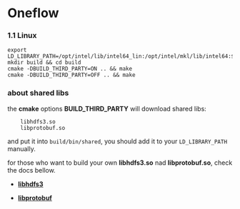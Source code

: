# Oneflow

### 1.1 Linux 

```
export LD_LIBRARY_PATH=/opt/intel/lib/intel64_lin:/opt/intel/mkl/lib/intel64:$LD_LIBRARY_PATH
mkdir build && cd build
cmake -DBUILD_THIRD_PARTY=ON .. && make
cmake -DBUILD_THIRD_PARTY=OFF .. && make
```

### about shared libs

the **cmake** options **BUILD_THIRD_PARTY** will download shared libs:

```
    libhdfs3.so
    libprotobuf.so
```

and put it into `build/bin/shared`, you should add it to your `LD_LIBRARY_PATH` manually.

for those who want to build your own **libhdfs3.so** nad **libprotobuf.so**, check the docs bellow. 

* [**libhdfs3**](https://github.com/apache/hawq/blob/master/depends/libhdfs3/README.md)

* [**libprotobuf**](https://github.com/protocolbuffers/protobuf)

